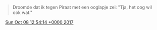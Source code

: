 > Droomde dat ik tegen Piraat met een ooglapje zei: "Tja, het oog wil ook wat\."

<img src="../../media/tweet.ico" width="12" /> [Sun Oct 08 12:54:14 +0000 2017](https://twitter.com/DromerDenker/status/917010247004426240)